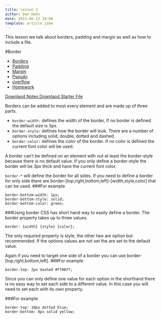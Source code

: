 ```yaml
---
title: Lesson 2
author: Dan Hahn
date: 2013-06-12 18:00
template: article.jade
---
```


This lesson we talk about borders, padding and margin as well as how to include a file.

<span class="more"></span>

#Border

* [Borders]()
* [Padding](padding.html)
* [Margin](margin.html)
* [Pseudo](pseudo.html)
* [overflow](overflow.html)
* [Homework](homework.html)

[Downlaod Notes  <i class="icon-download-alt icon-white"></i>](week2-notes.zip)
[Downlaod Starter File  <i class="icon-download-alt icon-white"></i>](week2.zip)


Borders can be added to most every element and are made up of three parts.

* `border-width:` defines the width of the border, If no border is defined the default size is 3px.
* `border-style:` defines how the border will look.  There are a number of options including solid, double, dotted and dashed.
* `border-color:` defines the color of the border.  If no color is defined the current font color will be used.

A border can’t be defined on an element with out at least the border-style because there is no default value.  If you only define a border-style the border will be 3px thick and have the current font color.

`border-*` will define the border for all sides.  If you need to define a border for only side there are border-[top,right,bottom,left]-[width,style,color] that can be used.
###For example

	border-bottom-width: 1px;
	border-bottom-style: solid;
	border-bottom-color: green;

###Using border
CSS has short hand way to easily define a border.  The border property takes up to three values.

	border: {width} {style} {color};

The only required property is style, the other two are option but recommended.  If the options values are not set the are set to the default value.

Again if you need to target one side of a border you can use border-[top,right,bottom,left].
###For example

	border-top: 2px dashed #ff00ff;

Since you can only define one value for each option in the shorthand there is no easy way to set each side to a different value.  In this case you will need to set each with its own property.

###For example

	border-top: 10px dotted blue;
	border-bottom: 8px solid yellow;
